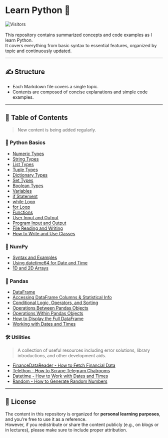 # Learn Python 🐍
![Visitors](https://visitor-badge.laobi.icu/badge?page_id=zenithx31.learn-python-eng)
<br>
<br>
This repository contains summarized concepts and code examples as I learn Python.  
It covers everything from basic syntax to essential features, organized by topic and continuously updated.

---

## ✍️ Structure

- Each Markdown file covers a single topic.
- Contents are composed of concise explanations and simple code examples.

---

## 📂 Table of Contents
> New content is being added regularly.

### 🧮 Python Basics
- [Numeric Types](https://github.com/zenithx31/learn-python-eng/blob/main/basics/numeric_types.md)  
- [String Types](https://github.com/zenithx31/learn-python-eng/blob/main/basics/string_types.md)
- [List Types](https://github.com/zenithx31/learn-python-eng/blob/main/basics/list_types.md)
- [Tuple Types](https://github.com/zenithx31/learn-python-eng/blob/main/basics/tuple_types.md)
- [Dictionary Types](https://github.com/zenithx31/learn-python-eng/blob/main/basics/dictionary_types.md)
- [Set Types](https://github.com/zenithx31/learn-python-eng/blob/main/basics/set_types.md)
- [Boolean Types](https://github.com/zenithx31/learn-python-eng/blob/main/basics/boolean_types.md)
- [Variables](https://github.com/zenithx31/learn-python-eng/blob/main/basics/variables.md)
- [if Statement](https://github.com/zenithx31/learn-python-eng/blob/main/basics/if_statement.md)
- [while Loop](https://github.com/zenithx31/learn-python-eng/blob/main/basics/while_loop.md)
- [for Loop](https://github.com/zenithx31/learn-python-eng/blob/main/basics/for_loop.md)
- [Functions](https://github.com/zenithx31/learn-python-eng/blob/main/basics/functions.md)
- [User Input and Output](https://github.com/zenithx31/learn-python-eng/blob/main/basics/user_input_output.md)
- [Program Input and Output](https://github.com/zenithx31/learn-python-eng/blob/main/basics/program_input_output.md)
- [File Reading and Writing](https://github.com/zenithx31/learn-python-eng/blob/main/basics/file_reading_writing.md)
- [How to Write and Use Classes](https://github.com/zenithx31/learn-python-eng/blob/main/basics/class_examples.md)

### 📐 NumPy
- [Syntax and Examples](https://github.com/zenithx31/learn-python-eng/blob/main/numpy/syntax_examples.md)
- [Using datetime64 for Date and Time](https://github.com/zenithx31/learn-python-eng/blob/main/numpy/datetime64.md)
- [1D and 2D Arrays](https://github.com/zenithx31/learn-python-eng/blob/main/numpy/arrays.md)

### 🐼 Pandas
- [DataFrame](https://github.com/zenithx31/learn-python-eng/blob/main/pandas/dataframe.md)
- [Accessing DataFrame Columns & Statistical Info](https://github.com/zenithx31/learn-python-eng/blob/main/pandas/accessing_columns_statisticalinfo.md)
- [Conditional Logic, Operators, and Sorting](https://github.com/zenithx31/learn-python-eng/blob/main/pandas/conditional_logic_operators_sorting.md)
- [Operations Between Pandas Objects](https://github.com/zenithx31/learn-python-eng/blob/main/pandas/operations_between_objects.md)
- [Operations Within Pandas Objects](https://github.com/zenithx31/learn-python-eng/blob/main/pandas/operations_within_objects.md)
- [How to Display the Full DataFrame](https://github.com/zenithx31/learn-python-eng/blob/main/pandas/dataframe2.md)
- [Working with Dates and Times](https://github.com/zenithx31/learn-python-eng/blob/main/pandas/dates_times.md)

### 🛠️ Utilities
> A collection of useful resources including error solutions, library introductions, and other development aids.
- [FinanceDataReader - How to Fetch Financial Data](https://github.com/zenithx31/learn-python-eng/blob/main/utilities/financedatareader.md)
- [Telethon - How to Scrape Telegram Chatrooms](https://github.com/zenithx31/learn-python-eng/blob/main/utilities/telethon.md)
- [Datetime - How to Work with Dates and Times](https://github.com/zenithx31/learn-python-eng/blob/main/utilities/datetime.md)
- [Random - How to Generate Random Numbers](https://github.com/zenithx31/learn-python-eng/blob/main/utilities/random.md)

---

## 📎 License

The content in this repository is organized for **personal learning purposes**, and you're free to use it as a reference.<br>
However, if you redistribute or share the content publicly (e.g., on blogs or in lectures), please make sure to include proper attribution.

